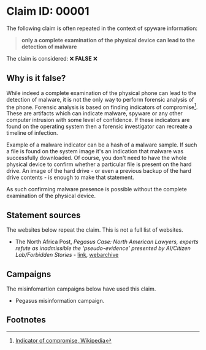 # Claim ID: 00001

The following claim is often repeated in the context of spyware information:

> **only a complete examination of the physical device can lead to the detection of malware**

The claim is considered: :x: **FALSE** :x:

## Why is it false?
While indeed a complete examination of the physical phone can lead to the detection of malware, it is not the only way to perform forensic analysis of the phone. Forensic analysis is based on finding indicators of compromise[^wiki]. These are artifacts which can indicate malware, spyware or any other computer intrusion with some level of confidence. If these indicators are found on the operating system then a forensic investigator can recreate a timeline of infection.

Example of a malware indicator can be a hash of a malware sample. If such a file is found on the system image it's an indication that malware was successfully downloaded. Of course, you don't need to have the whole physical device to confirm whether a particular file is present on the hard drive. An image of the hard drive - or even a previous backup of the hard drive contents - is enough to make that statement.

As such confirming malware presence is possible without the complete examination of the physical device.

## Statement sources
The websites below repeat the claim. This is not a full list of websites.
* The North Africa Post, *Pegasus Case: North American Lawyers, experts refute as inadmissible the ‘pseudo-evidence’ presented by AI/Citizen Lab/Forbidden Stories* - [link](https://northafricapost.com/65628-pegasus-case-north-american-lawyers-experts-refute-as-inadmissible-the-pseudo-evidence-presented-by-ai-citizen-lab-forbidden-stories.html), [webarchive](https://web.archive.org/web/20230303162614/https://northafricapost.com/65628-pegasus-case-north-american-lawyers-experts-refute-as-inadmissible-the-pseudo-evidence-presented-by-ai-citizen-lab-forbidden-stories.html)

## Campaigns
The misinfomartion campaigns below have used this claim.
* Pegasus misinformation campaign.

## Footnotes
[^wiki]: [Indicator of compromise, Wikipedia](https://en.wikipedia.org/wiki/Indicator_of_compromise)
